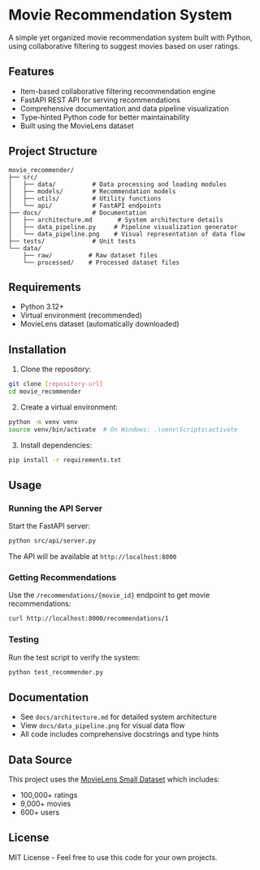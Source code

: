 # Movie Recommendation System

A simple yet organized movie recommendation system built with Python, using collaborative filtering to suggest movies based on user ratings.

## Features

- Item-based collaborative filtering recommendation engine
- FastAPI REST API for serving recommendations
- Comprehensive documentation and data pipeline visualization
- Type-hinted Python code for better maintainability
- Built using the MovieLens dataset

## Project Structure

```
movie_recommender/
├── src/
│   ├── data/          # Data processing and loading modules
│   ├── models/        # Recommendation models
│   ├── utils/         # Utility functions
│   └── api/           # FastAPI endpoints
├── docs/              # Documentation
│   ├── architecture.md       # System architecture details
│   ├── data_pipeline.py     # Pipeline visualization generator
│   └── data_pipeline.png    # Visual representation of data flow
├── tests/             # Unit tests
└── data/
    ├── raw/          # Raw dataset files
    └── processed/    # Processed dataset files
```

## Requirements

- Python 3.12+
- Virtual environment (recommended)
- MovieLens dataset (automatically downloaded)

## Installation

1. Clone the repository:
```bash
git clone [repository-url]
cd movie_recommender
```

2. Create a virtual environment:
```bash
python -m venv venv
source venv/bin/activate  # On Windows: .\venv\Scripts\activate
```

3. Install dependencies:
```bash
pip install -r requirements.txt
```

## Usage

### Running the API Server

Start the FastAPI server:
```bash
python src/api/server.py
```

The API will be available at `http://localhost:8000`

### Getting Recommendations

Use the `/recommendations/{movie_id}` endpoint to get movie recommendations:
```bash
curl http://localhost:8000/recommendations/1
```

### Testing

Run the test script to verify the system:
```bash
python test_recommender.py
```

## Documentation

- See `docs/architecture.md` for detailed system architecture
- View `docs/data_pipeline.png` for visual data flow
- All code includes comprehensive docstrings and type hints

## Data Source

This project uses the [MovieLens Small Dataset](https://grouplens.org/datasets/movielens/latest/) which includes:
- 100,000+ ratings
- 9,000+ movies
- 600+ users

## License

MIT License - Feel free to use this code for your own projects.
